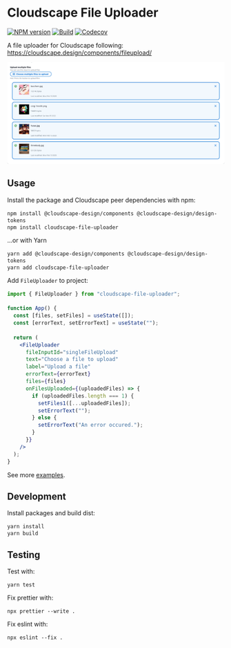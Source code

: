 # Cloudscape File Uploader

[![NPM version](https://img.shields.io/npm/v/cloudscape-file-uploader)](https://www.npmjs.com/package/cloudscape-file-uploader)
[![Build](https://img.shields.io/github/actions/workflow/status/jasmaa/cloudscape-file-uploader/build.yml)](https://github.com/jasmaa/cloudscape-file-uploader/actions/workflows/build.yml)
[![Codecov](https://img.shields.io/codecov/c/github/jasmaa/cloudscape-file-uploader)](https://app.codecov.io/gh/jasmaa/cloudscape-file-uploader)

A file uploader for Cloudscape following: https://cloudscape.design/components/fileupload/

![Screenshot of multiple file uploader](https://github.com/jasmaa/cloudscape-file-uploader/raw/main/docs/screenshot_01.png)

## Usage

Install the package and Cloudscape peer dependencies with npm:

```
npm install @cloudscape-design/components @cloudscape-design/design-tokens
npm install cloudscape-file-uploader
```

...or with Yarn

```
yarn add @cloudscape-design/components @cloudscape-design/design-tokens
yarn add cloudscape-file-uploader
```

Add `FileUploader` to project:

```jsx
import { FileUploader } from "cloudscape-file-uploader";

function App() {
  const [files, setFiles] = useState([]);
  const [errorText, setErrorText] = useState("");

  return (
    <FileUploader
      fileInputId="singleFileUpload"
      text="Choose a file to upload"
      label="Upload a file"
      errorText={errorText}
      files={files}
      onFilesUploaded={(uploadedFiles) => {
        if (uploadedFiles.length === 1) {
          setFiles1([...uploadedFiles]);
          setErrorText("");
        } else {
          setErrorText("An error occured.");
        }
      }}
    />
  );
}
```

See more [examples](./examples/cloudscape-file-uploader-example).

## Development

Install packages and build dist:

```
yarn install
yarn build
```

## Testing

Test with:

```
yarn test
```

Fix prettier with:

```
npx prettier --write .
```

Fix eslint with:

```
npx eslint --fix .
```
